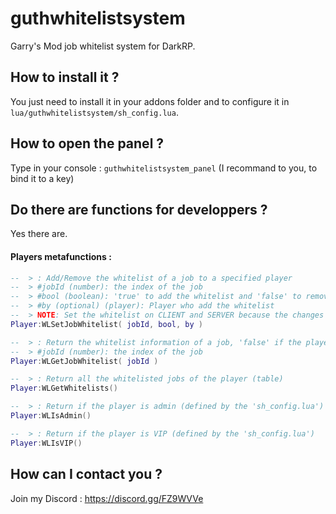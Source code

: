 # guthwhitelistsystem
Garry's Mod job whitelist system for DarkRP.

## How to install it ?

You just need to install it in your addons folder and to configure it in `lua/guthwhitelistsystem/sh_config.lua`.

## How to open the panel ?

Type in your console : `guthwhitelistsystem_panel`
(I recommand to you, to bind it to a key)

## Do there are functions for developpers ?

Yes there are.

#### Players metafunctions :
```lua
--  > : Add/Remove the whitelist of a job to a specified player
--  > #jobId (number): the index of the job
--  > #bool (boolean): 'true' to add the whitelist and 'false' to remove it
--  > #by (optional) (player): Player who add the whitelist
--  > NOTE: Set the whitelist on CLIENT and SERVER because the changes are not networked
Player:WLSetJobWhitelist( jobId, bool, by )

--  > : Return the whitelist information of a job, 'false' if the player is not whitelisted and a table if it is 
--  > #jobId (number): the index of the job
Player:WLGetJobWhitelist( jobId )

--  > : Return all the whitelisted jobs of the player (table)
Player:WLGetWhitelists()

--  > : Return if the player is admin (defined by the 'sh_config.lua')
Player:WLIsAdmin()

--  > : Return if the player is VIP (defined by the 'sh_config.lua')
Player:WLIsVIP()
```

## How can I contact you ?

Join my Discord : https://discord.gg/FZ9WVVe
